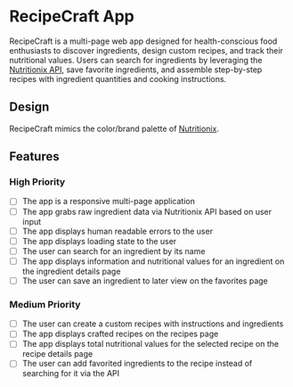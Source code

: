 # RecipeCraft App

RecipeCraft is a multi-page web app designed for health-conscious food enthusiasts to discover ingredients, design custom recipes, and track their nutritional values. Users can search for ingredients by leveraging the [Nutritionix API](https://docx.syndigo.com/developers/docs/nutritionix-api-guide), save favorite ingredients, and assemble step-by-step recipes with ingredient quantities and cooking instructions.

## Design

RecipeCraft mimics the color/brand palette of [Nutritionix](https://brandfetch.com/nutritionix.com).

## Features

### High Priority

- [ ] The app is a responsive multi-page application
- [ ] The app grabs raw ingredient data via Nutritionix API based on user input
- [ ] The app displays human readable errors to the user
- [ ] The app displays loading state to the user
- [ ] The user can search for an ingredient by its name
- [ ] The app displays information and nutritional values for an ingredient on the ingredient details page
- [ ] The user can save an ingredient to later view on the favorites page

### Medium Priority
- [ ] The user can create a custom recipes with instructions and ingredients
- [ ] The app displays crafted recipes on the recipes page
- [ ] The app displays total nutritional values for the selected recipe on the recipe details page
- [ ] The user can add favorited ingredients to the recipe instead of searching for it via the API
